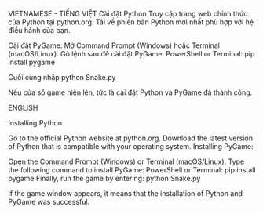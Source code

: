 VIETNAMESE - TIẾNG VIỆT
Cài đặt Python
Truy cập trang web chính thức của Python tại python.org.
Tải về phiên bản Python mới nhất phù hợp với hệ điều hành của bạn.

Cài đặt PyGame:
Mở Command Prompt (Windows) hoặc Terminal (macOS/Linux).
Gõ lệnh sau để cài đặt PyGame:
PowerShell or Terminal: pip install pygame

Cuối cùng nhập 
python Snake.py

Nếu cửa sổ game hiện lên, tức là cài đặt Python và PyGame đã thành công.


ENGLISH

Installing Python

Go to the official Python website at python.org.
Download the latest version of Python that is compatible with your operating system.
Installing PyGame:

Open the Command Prompt (Windows) or Terminal (macOS/Linux).
Type the following command to install PyGame:
PowerShell or Terminal: pip install pygame
Finally, run the game by entering:
python Snake.py

If the game window appears, it means that the installation of Python and PyGame was successful.
